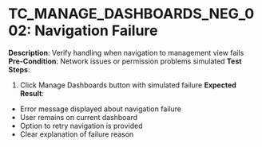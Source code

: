 # TC_MANAGE_DASHBOARDS_NEG_002: Navigation Failure

**Description**: Verify handling when navigation to management view fails
**Pre-Condition**: Network issues or permission problems simulated
**Test Steps**:
1. Click Manage Dashboards button with simulated failure
**Expected Result**:
- Error message displayed about navigation failure
- User remains on current dashboard
- Option to retry navigation is provided
- Clear explanation of failure reason